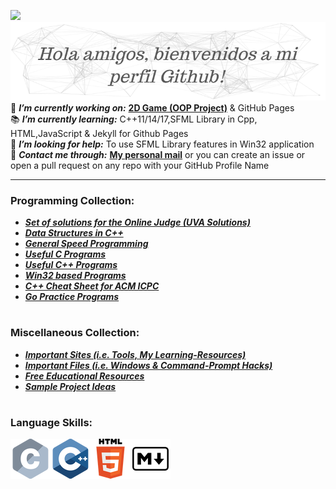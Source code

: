 <!--
**HypertextAssassin0273/HypertextAssassin0273** is a ✨ _special_ ✨ repository because its `README.md` (this file) appears on your GitHub profile.

Here are some ideas to get you started:

- 🔭 I’m currently working on ...
- 🌱 I’m currently learning ...
- 👯 I’m looking to collaborate on ...
- 🤔 I’m looking for help with ...
- 💬 Ask me about ...
- 📫 How to reach me: ...
- 😄 Pronouns: ...
- ⚡ Fun fact: ...
-->
<a href="#"><img src="https://badges.pufler.dev/visits/HypertextAssassin0273/HypertextAssassin0273"></a>
![](https://github.com/HypertextAssassin0273/HypertextAssassin0273/blob/master/logos/particles_background.png) \
🔭 _**I’m currently working on:**_ [**2D Game (OOP Project)**](https://github.com/users/HypertextAssassin0273/projects/3) & GitHub Pages \
📚 _**I’m currently learning:**_ C++11/14/17,SFML Library in Cpp, HTML,JavaScript & Jekyll for Github Pages \
🤔 _**I’m looking for help:**_ To use SFML Library features in Win32 application \
💬 _**Contact me through:**_ [**My personal mail**](mailto:shazaibahmed0000@gmail.com) or you can create an issue or open a pull request on any repo with your GitHub Profile Name

---
### Programming Collection:
- [**_Set of solutions for the Online Judge (UVA Solutions)_**](https://github.com/HypertextAssassin0273/UVA-Solutions)
- [**_Data Structures in C++_**](https://github.com/HypertextAssassin0273/Mike-Mirzayanov---DS-And-Algo-Implementation)
- [**_General Speed Programming_**](https://github.com/HypertextAssassin0273/Spectre)
- [**_Useful C Programs_**](https://github.com/HypertextAssassin0273/Console_based_C-Programs)
- [**_Useful C++ Programs_**](https://github.com/HypertextAssassin0273/Console_based_Cpp-Programs)
- [**_Win32 based Programs_**](https://github.com/HypertextAssassin0273/Win32_based_programs)
- [**_C++ Cheat Sheet for ACM ICPC_**](https://github.com/HypertextAssassin0273/cheat-sheet)
- [**_Go Practice Programs_**](https://github.com/HypertextAssassin0273/go-lang)
#
### Miscellaneous Collection:
- [**_Important Sites (i.e. Tools, My Learning-Resources)_**](https://github.com/HypertextAssassin0273/HypertextAssassin0273/tree/master/Important%20Sites)
- [**_Important Files (i.e. Windows & Command-Prompt Hacks)_**](https://github.com/HypertextAssassin0273/Important_Files)
- [**_Free Educational Resources_**](https://github.com/HypertextAssassin0273/Free-Educational-Resources)
- [**_Sample Project Ideas_**](https://github.com/HypertextAssassin0273/Projects)
#
### Language Skills:
![](https://github.com/HypertextAssassin0273/HypertextAssassin0273/blob/master/logos/c_64x64.png)![](https://github.com/HypertextAssassin0273/HypertextAssassin0273/blob/master/logos/cpp_64x64.png)![](https://github.com/HypertextAssassin0273/HypertextAssassin0273/blob/master/logos/html_64x64.png)![](https://github.com/HypertextAssassin0273/HypertextAssassin0273/blob/master/logos/markdown_64x64.png)
